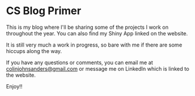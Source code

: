 # CS Blog Primer

This is my blog where I'll be sharing some of the projects I work on throughout the year. You can also find my Shiny App linked on the website. 

It is still very much a work in progress, so bare with me if there are some hiccups along the way. 

If you have any questions or comments, you can email me at colinjohnsanders@gmail.com or message me on LinkedIn which is linked to the website.

Enjoy!!

[gh-site]: https://pages.github.com/
[jk]: https://jekyllrb.com/
[minima]: https://github.com/jekyll/minima/tree/2.5-stable
[gh]: https://help.github.com/en/github/working-with-github-pages
[gh-settings]: https://help.github.com/en/github/working-with-github-pages/configuring-a-publishing-source-for-your-github-pages-site
[dev]: https://jsanz.github.io/gh-pages-minima-starter/2020/04/17/local-env.html
